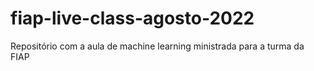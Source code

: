 # fiap-live-class-agosto-2022
Repositório com a aula de machine learning ministrada para a turma da FIAP

